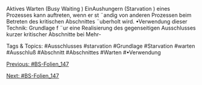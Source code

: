 Aktives Warten (Busy Waiting )
EinAushungern (Starvation ) eines Prozesses kann auftreten, wenn er st ¨andig von anderen Prozessen
beim Betreten des kritischen Abschnittes ¨uberholt wird.
•Verwendung dieser Technik:
Grundlage f ¨ur eine Realisierung des gegenseitigen Ausschlusses kurzer kritischer Abschnitte bei Mehr-

   Tags & Topics:
   #Ausschlusses
   #starvation
   #Grundlage
   #Starvation
   #warten
   #Ausschluß
   #Abschnitt
   #Abschnittes
   #Warten
   #•Verwendung

[Previous: #BS-Folien_147](BS-Folien_147.md)

[Next: #BS-Folien_147](BS-Folien_147.md)